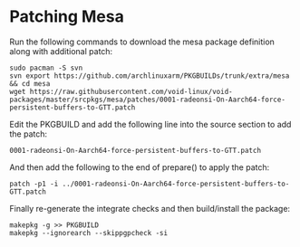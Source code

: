 # Patching Mesa

Run the following commands to download the mesa package definition along with additional patch:

    sudo pacman -S svn
    svn export https://github.com/archlinuxarm/PKGBUILDs/trunk/extra/mesa && cd mesa
    wget https://raw.githubusercontent.com/void-linux/void-packages/master/srcpkgs/mesa/patches/0001-radeonsi-On-Aarch64-force-persistent-buffers-to-GTT.patch

Edit the PKGBUILD and add the following line into the source section to add the patch:

    0001-radeonsi-On-Aarch64-force-persistent-buffers-to-GTT.patch
        
And then add the following to the end of prepare() to apply the patch:

    patch -p1 -i ../0001-radeonsi-On-Aarch64-force-persistent-buffers-to-GTT.patch
  
Finally re-generate the integrate checks and then build/install the package:
       
    makepkg -g >> PKGBUILD
    makepkg --ignorearch --skippgpcheck -si

